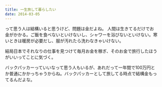 ```yaml
---
title: 一生旅して暮らしたい
date: 2014-03-05
---
```


って思う人は結構いると思うけど、問題は金だよね。
人間は生きてるだけでお金がかかる。ご飯を食べないといけないし、シャワーを浴びないといけない。寒いときは暖房が必要だし、服が汚れたら洗わなきゃいけない。

結局日本でそれなりの仕事を見つけて毎月お金を稼ぎ、そのお金で旅行したほうがいいってことに気づく。

バックパッカーっていいなって思う人もいるが、あれだって一年間で100万円とか普通にかかっちゃうからね。バックパッカーとして旅してる時点で結構金もってるんだよな。
